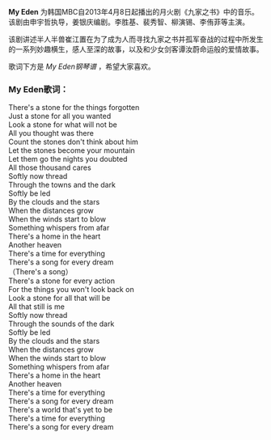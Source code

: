 

**My Eden**
为韩国MBC自2013年4月8日起播出的月火剧《九家之书》中的音乐。该剧由申宇哲执导，姜银庆编剧。李胜基、裴秀智、柳演锡、李侑菲等主演。

  
该剧讲述半人半兽崔江置在为了成为人而寻找九家之书并孤军奋战的过程中所发生的一系列妙趣横生，感人至深的故事，以及和少女剑客谭汝蔚命运般的爱情故事。

  
歌词下方是 _My Eden钢琴谱_ ，希望大家喜欢。

### My Eden歌词：

There's a stone for the things forgotten  
Just a stone for all you wanted  
Look a stone for what will not be  
All you thought was there  
Count the stones don't think about him  
Let the stones become your mountain  
Let them go the nights you doubted  
All those thousand cares  
Softly now thread  
Through the towns and the dark  
Softly be led  
By the clouds and the stars  
When the distances grow  
When the winds start to blow  
Something whispers from afar  
There's a home in the heart  
Another heaven  
There's a time for everything  
There's a song for every dream  
（There's a song）  
There's a stone for every action  
For the things you won't look back on  
Look a stone for all that will be  
All that still is me  
Softly now thread  
Through the sounds of the dark  
Softly be led  
By the clouds and the stars  
When the distances grow  
When the winds start to blow  
Something whispers from afar  
There's a home in the heart  
Another heaven  
There's a time for everything  
There's a song for every dream  
There's a world that's yet to be  
There's a time for everything  
There's a song for every dream

